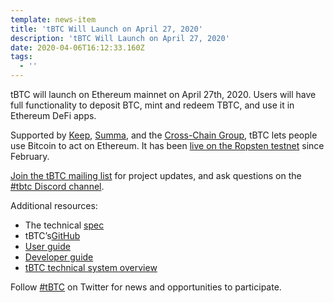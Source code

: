 ```yaml
---
template: news-item
title: 'tBTC Will Launch on April 27, 2020'
description: 'tBTC Will Launch on April 27, 2020'
date: 2020-04-06T16:12:33.160Z
tags:
  - ''
---
```

tBTC will launch on Ethereum mainnet on April 27th, 2020. Users will have full functionality to deposit BTC, mint and redeem TBTC, and use it in Ethereum DeFi apps.

Supported by [Keep](http://keep.network), [Summa](https://summa.one/), and the [Cross-Chain Group](https://www.crosschain.group/), tBTC lets people use Bitcoin to act on Ethereum. It has been [live on the Ropsten testnet](https://tbtc.network/news/2020-02-14-ropsten) since February.

[Join the tBTC mailing list](https://tbtc.network/#mailing-list) for project updates, and ask questions on the [\#tbtc Discord channel](https://chat.tbtc.network).

Additional resources:

* The technical [spec](http://docs.keep.network/tbtc/index.pdf)
* tBTC’s[GitHub](https://github.com/keep-network/tbtc)
* [User guide](https://tbtc.network/developers/how-to-use-the-tbtc-dapp)
* [Developer guide](https://tbtc.network/developers/how-to-integrate-tbtc-into-your-defi-dapp)
* [tBTC technical system overview](https://tbtc.network/developers/tbtc-technical-system-overview)

Follow [#tBTC](https://twitter.com/hashtag/tBTC) on Twitter for news and
opportunities to participate.
